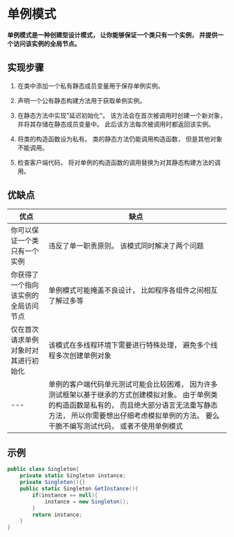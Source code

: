 # 单例模式

**单例模式是一种创建型设计模式， 让你能够保证一个类只有一个实例， 并提供一个访问该实例的全局节点。**

## 实现步骤

1. 在类中添加一个私有静态成员变量用于保存单例实例。

1. 声明一个公有静态构建方法用于获取单例实例。

1. 在静态方法中实现"延迟初始化"。 该方法会在首次被调用时创建一个新对象， 并将其存储在静态成员变量中。 此后该方法每次被调用时都返回该实例。

1. 将类的构造函数设为私有。 类的静态方法仍能调用构造函数， 但是其他对象不能调用。

1. 检查客户端代码， 将对单例的构造函数的调用替换为对其静态构建方法的调用。

## 优缺点

| 优点                                 | 缺点                                                                                                                                                                                                                                         |
| ------------------------------------ | -------------------------------------------------------------------------------------------------------------------------------------------------------------------------------------------------------------------------------------------- |
| 你可以保证一个类只有一个实例         | 违反了单一职责原则。 该模式同时解决了两个问题                                                                                                                                                                                                |
| 你获得了一个指向该实例的全局访问节点 | 单例模式可能掩盖不良设计， 比如程序各组件之间相互了解过多等                                                                                                                                                                                  |
| 仅在首次请求单例对象时对其进行初始化 | 该模式在多线程环境下需要进行特殊处理， 避免多个线程多次创建单例对象                                                                                                                                                                          |
| ---                                  | 单例的客户端代码单元测试可能会比较困难， 因为许多测试框架以基于继承的方式创建模拟对象。 由于单例类的构造函数是私有的， 而且绝大部分语言无法重写静态方法， 所以你需要想出仔细考虑模拟单例的方法。 要么干脆不编写测试代码， 或者不使用单例模式 |

## 示例

```csharp
public class Singleton{
    private static Singleton instance;
    private Singleton(){}
    public static Singleton GetInstance(){
        if(instance == null){
            instance = new Singleton();
        }
        return instance;
    }
}
```
